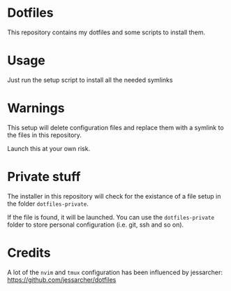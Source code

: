 # Dotfiles

This repository contains my dotfiles and some scripts to install them.

# Usage

Just run the setup script to install all the needed symlinks

# Warnings

This setup will delete configuration files and replace them with a symlink to
the files in this repository.

Launch this at your own risk.

# Private stuff
The installer in this repository will check for the existance of a file setup
in the folder `dotfiles-private`.

If the file is found, it will be launched. You can use the `dotfiles-private`
folder to store personal configuration (i.e. git, ssh and so on).

# Credits
A lot of the `nvim` and `tmux` configuration has been influenced by
jessarcher: https://github.com/jessarcher/dotfiles
